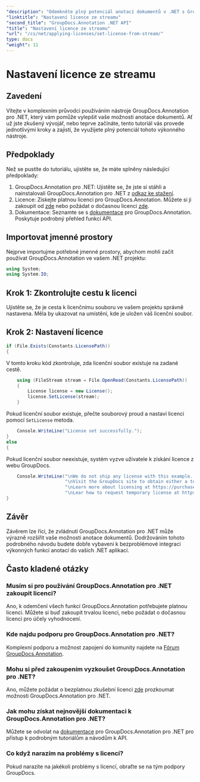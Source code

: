 ```yaml
---
"description": "Odemkněte plný potenciál anotací dokumentů v .NET s GroupDocs.Annotation. Pro bezproblémovou integraci postupujte podle našeho podrobného návodu."
"linktitle": "Nastavení licence ze streamu"
"second_title": "GroupDocs.Annotation .NET API"
"title": "Nastavení licence ze streamu"
"url": "/cs/net/applying-licenses/set-license-from-stream/"
type: docs
"weight": 11
---
```


# Nastavení licence ze streamu

## Zavedení
Vítejte v komplexním průvodci používáním nástroje GroupDocs.Annotation pro .NET, který vám pomůže vylepšit vaše možnosti anotace dokumentů. Ať už jste zkušený vývojář, nebo teprve začínáte, tento tutoriál vás provede jednotlivými kroky a zajistí, že využijete plný potenciál tohoto výkonného nástroje.
## Předpoklady
Než se pustíte do tutoriálu, ujistěte se, že máte splněny následující předpoklady:
1. GroupDocs.Annotation pro .NET: Ujistěte se, že jste si stáhli a nainstalovali GroupDocs.Annotation pro .NET z [odkaz ke stažení](https://releases.groupdocs.com/annotation/net/).
2. Licence: Získejte platnou licenci pro GroupDocs.Annotation. Můžete si ji zakoupit od [zde](https://purchase.groupdocs.com/buy) nebo požádat o dočasnou licenci [zde](https://purchase.groupdocs.com/temporary-license/).
3. Dokumentace: Seznamte se s [dokumentace](https://tutorials.groupdocs.com/annotation/net/) pro GroupDocs.Annotation. Poskytuje podrobný přehled funkcí API.

## Importovat jmenné prostory
Nejprve importujme potřebné jmenné prostory, abychom mohli začít používat GroupDocs.Annotation ve vašem .NET projektu:
```csharp
using System;
using System.IO;
```

## Krok 1: Zkontrolujte cestu k licenci
Ujistěte se, že je cesta k licenčnímu souboru ve vašem projektu správně nastavena. Měla by ukazovat na umístění, kde je uložen váš licenční soubor.
## Krok 2: Nastavení licence
```csharp
if (File.Exists(Constants.LicensePath))
{
```
V tomto kroku kód zkontroluje, zda licenční soubor existuje na zadané cestě.
```csharp
    using (FileStream stream = File.OpenRead(Constants.LicensePath))
    {
        License license = new License();
        license.SetLicense(stream);
    }
```
Pokud licenční soubor existuje, přečte souborový proud a nastaví licenci pomocí `SetLicense` metoda.
```csharp
    Console.WriteLine("License set successfully.");
}
else
{
```
Pokud licenční soubor neexistuje, systém vyzve uživatele k získání licence z webu GroupDocs.
```csharp
    Console.WriteLine("\nWe do not ship any license with this example. " +
                      "\nVisit the GroupDocs site to obtain either a temporary or permanent license. " +
                      "\nLearn more about licensing at https://purchase.groupdocs.com/faqs/licensing.
                      "\nLear how to request temporary license at https://purchase.groupdocs.com/temporary-license.");
}
```

## Závěr
Závěrem lze říci, že zvládnutí GroupDocs.Annotation pro .NET může výrazně rozšířit vaše možnosti anotace dokumentů. Dodržováním tohoto podrobného návodu budete dobře vybaveni k bezproblémové integraci výkonných funkcí anotací do vašich .NET aplikací.
## Často kladené otázky
### Musím si pro používání GroupDocs.Annotation pro .NET zakoupit licenci?
Ano, k odemčení všech funkcí GroupDocs.Annotation potřebujete platnou licenci. Můžete si buď zakoupit trvalou licenci, nebo požádat o dočasnou licenci pro účely vyhodnocení.
### Kde najdu podporu pro GroupDocs.Annotation pro .NET?
Komplexní podporu a možnost zapojení do komunity najdete na [Fórum GroupDocs.Annotation](https://forum.groupdocs.com/c/annotation/10).
### Mohu si před zakoupením vyzkoušet GroupDocs.Annotation pro .NET?
Ano, můžete požádat o bezplatnou zkušební licenci [zde](https://releases.groupdocs.com/) prozkoumat možnosti GroupDocs.Annotation pro .NET.
### Jak mohu získat nejnovější dokumentaci k GroupDocs.Annotation pro .NET?
Můžete se odvolat na [dokumentace](https://tutorials.groupdocs.com/annotation/net/) pro GroupDocs.Annotation pro .NET pro přístup k podrobným tutoriálům a návodům k API.
### Co když narazím na problémy s licencí?
Pokud narazíte na jakékoli problémy s licencí, obraťte se na tým podpory GroupDocs.